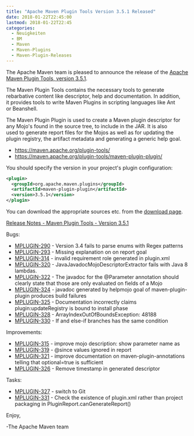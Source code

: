```yaml
---
title: "Apache Maven Plugin Tools Version 3.5.1 Released"
date: 2018-01-22T22:45:00
lastmod: 2018-01-22T22:45
categories:
  - Neuigkeiten
  - BM
  - Maven
  - Maven-Plugins
  - Maven-Plugin-Releases
---
```

The Apache Maven team is pleased to announce the release of the 
[Apache Maven Plugin Tools, version 3.5.1](https://maven.apache.org/plugin-tools/).

The Maven Plugin Tools contains the necessary tools to generate  
rebarbative content like descriptor, help and documentation. In addition,  
it provides tools to write Maven Plugins in scripting languages like Ant  
or Beanshell.

The Maven Plugin Plugin is used to create a Maven plugin descriptor for  
any Mojo's found in the source tree, to include in the JAR. It is also  
used to generate report files for the Mojos as well as for updating the  
plugin registry, the artifact metadata and generating a generic help goal.

 * https://maven.apache.org/plugin-tools/
 * https://maven.apache.org/plugin-tools/maven-plugin-plugin/

You should specify the version in your project's plugin configuration:

```xml
<plugin>
  <groupId>org.apache.maven.plugins</groupId>
  <artifactId>maven-plugin-plugin</artifactId>
  <version>3.5.1</version>
</plugin>
```
You can download the appropriate sources etc. from the [download page](https://maven.apache.org/plugins-tools/download.cgi).

<!-- more -->

[Release Notes - Maven Plugin Tools - Version 3.5.1](https://issues.apache.org/jira/secure/ReleaseNote.jspa?projectId=12317820&version=12338196)


Bugs:

 * [MPLUGIN-290](https://issues.apache.org/jira/browse/MPLUGIN-290) - Version 3.4 fails to parse enums with Regex patterns
 * [MPLUGIN-293](https://issues.apache.org/jira/browse/MPLUGIN-293) - Missing explanation on <requirements> on report goal
 * [MPLUGIN-314](https://issues.apache.org/jira/browse/MPLUGIN-314) - invalid requirement role generated in plugin.xml
 * [MPLUGIN-320](https://issues.apache.org/jira/browse/MPLUGIN-320) - JavaJavadocMojoDescriptorExtractor fails with Java 8 lambdas.
 * [MPLUGIN-322](https://issues.apache.org/jira/browse/MPLUGIN-322) - The javadoc for the @Parameter annotation should clearly state that those are only evaluated on fields of a Mojo
 * [MPLUGIN-324](https://issues.apache.org/jira/browse/MPLUGIN-324) - javadoc generated by helpmojo goal of maven-plugin-plugin produces build failures
 * [MPLUGIN-325](https://issues.apache.org/jira/browse/MPLUGIN-325) - Documentation incorrectly claims plugin:updateRegistry is bound to install phase
 * [MPLUGIN-328](https://issues.apache.org/jira/browse/MPLUGIN-328) - ArrayIndexOutOfBoundsException: 48188 
 * [MPLUGIN-330](https://issues.apache.org/jira/browse/MPLUGIN-330) - If and else-if branches has the same condition

Improvements:

 * [MPLUGIN-315](https://issues.apache.org/jira/browse/MPLUGIN-315) - improve mojo description: show parameter name as <parameter>
 * [MPLUGIN-319](https://issues.apache.org/jira/browse/MPLUGIN-319) - @since values ignored in report
 * [MPLUGIN-321](https://issues.apache.org/jira/browse/MPLUGIN-321) - improve documentation on maven-plugin-annotations telling that optional=true is sufficient
 * [MPLUGIN-326](https://issues.apache.org/jira/browse/MPLUGIN-326) - Remove timestamp in generated descriptor

Tasks:

 * [MPLUGIN-327](https://issues.apache.org/jira/browse/MPLUGIN-327) - switch to Git
 * [MPLUGIN-331](https://issues.apache.org/jira/browse/MPLUGIN-331) - Check the existence of plugin.xml rather than project packaging in PluginReport.canGenerateReport()


Enjoy,

-The Apache Maven team

